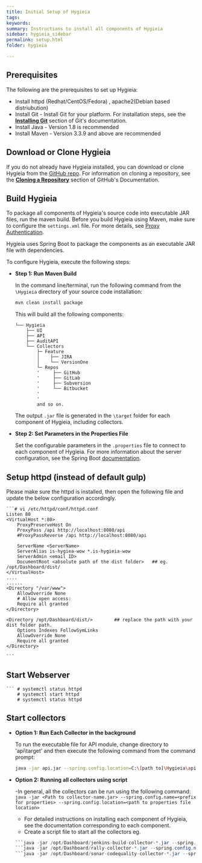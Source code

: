 ```yaml
---
title: Initial Setup of Hygieia
tags:
keywords:
summary: Instructions to install all components of Hygieia
sidebar: hygieia_sidebar
permalink: setup.html
folder: hygieia

---
```


## Prerequisites

The following are the prerequisites to set up Hygieia:
- Install httpd (Redhat/CentOS/Fedora) , apache2(Debian based distriubution)
- Install Git - Install Git for your platform. For installation steps, see the [**Installing Git**](https://git-scm.com/book/en/v2/Getting-Started-Installing-Git) section of Git's documentation.
- Install Java - Version 1.8 is recommended
- Install Maven - Version 3.3.9 and above are recommended

## Download or Clone Hygieia

If you do not already have Hygieia installed, you can download or clone Hygieia from the [GitHub repo](https://github.com/capitalone/Hygieia). For information on cloning a repository, see the [**Cloning a Repository**](https://help.github.com/articles/cloning-a-repository/) section of GitHub's Documentation.
 
## Build Hygieia

To package all components of Hygieia's source code into executable JAR files, run the maven build. Before you build Hygieia using Maven, make sure to configure the `settings.xml` file. For more details, see [Proxy Authentication](proxyauthentication.md).

Hygieia uses Spring Boot to package the components as an executable JAR file with dependencies.

To configure Hygieia, execute the following steps:

*	**Step 1: Run Maven Build**

	In the command line/terminal, run the following command from the `\Hygieia` directory of your source code installation:
	 
	```bash
	mvn clean install package
	```

	This will build all the following components:

	~~~
	└── Hygieia
		├── UI
		├── API
		├── AuditAPI
		└── Collectors
			├─ Feature
			│    ├── JIRA
			│    └── VersionOne
			└─ Repos
			'     ├── GitHub
			'     ├── GitLab
			'     ├── Subversion 
			'     └── Bitbucket
			'
			'
			and so on. 		   
	~~~

	The output `.jar` file is generated in the `\target` folder for each component of Hygieia, including collectors.

*	**Step 2: Set Parameters in the Properties File**
	
	Set the configurable parameters in the `.properties` file to connect to each component of Hygieia. For more information about the server configuration, see the Spring Boot [documentation](http://docs.spring.io/spring-boot/docs/current-SNAPSHOT/reference/htmlsingle/#boot-features-external-config-application-property-files).

## Setup httpd (instead of default gulp)
	
Please make sure the httpd is installed, then open the following file and update the below configuration accordingly. 
	
	```# vi /etc/httpd/conf/httpd.conf
	Listen 80
	<VirtualHost *:80>
        ProxyPreserveHost On
        ProxyPass /api http://localhost:8080/api
        #ProxyPassReverse /api http://localhost:8080/api

        ServerName <ServerName>
        ServerAlias is-hygiea-wow *.is-hygieia-wow
        ServerAdmin <email ID>
        DocumentRoot <absolute path of the dist folder>   ## eg. /opt/Dashboard/dist/
	</VirtualHost>
	....
	......
	<Directory "/var/www">
	    AllowOverride None
	    # Allow open access:
	    Require all granted
	</Directory>

	<Directory /opt/Dashboard/dist/>		## replace the path with your dist folder path. 
		Options Indexes FollowSymLinks
		AllowOverride None
		Require all granted
	</Directory>

	```
	
## Start Webserver
	``` # systemctl status httpd
	    # systemctl start httpd
	    # systemctl status httpd
	
	
## Start collectors

*	**Option 1: Run Each Collector in the background**

	To run the executable file for API module, change directory to 'api\target' and then execute the following command from the command prompt:

	```bash
	java -jar api.jar --spring.config.location=C:\[path to]\Hygieia\api\dashboard.properties -Djasypt.encryptor.password=hygieiasecret &
	```
	
*	**Option 2: Running all collectors using script**
	
	-In general, all the collectors can be run using the following command:
	```java -jar <Path to collector-name.jar> --spring.config.name=<prefix for properties> --spring.config.location=<path to properties file location> ```
	- For detailed instructions on installing each component of Hygieia, see the documentation corresponding to each component.
	- Create a script file to start all the collectors eg. 
	```java -jar /opt/Dashboard/github-scm-collector-*.jar --spring.config.name=github -- 	spring.config.location=/opt/Dashboard/application.properties &  
	```java -jar /opt/Dashboard/jenkins-build-collector-*.jar --spring.config.name=jenkins --spring.config.location=/opt/Dashboard/application.properties &
	```java -jar /opt/Dashboard/rally-collector-*.jar --spring.config.name=rally --spring.config.location=/opt/Dashboard/application.properties & 
	```java -jar /opt/Dashboard/sonar-codequality-collector-*.jar --spring.config.name=sonar --spring.config.location=/opt/Dashboard/application.properties & ```
	
	
	
